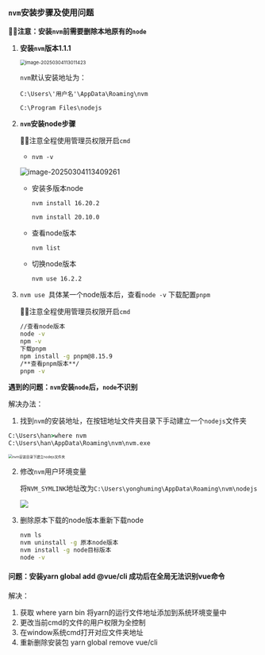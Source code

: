 ### `nvm`安装步骤及使用问题

**:tipping_hand_woman:注意：安装`nvm`前需要删除本地原有的`node`**

1. **安装`nvm`版本1.1.1** 

   [nvm安装地址]: https://nvm.uihtm.com/download.html

   <img src="D:\PrivateFiles\Note\复习笔记\img\image-20250304113011423.png" alt="image-20250304113011423" style="zoom: 67%;" />

   `nvm`默认安装地址为：

   `C:\Users\'用户名'\AppData\Roaming\nvm`

   `C:\Program Files\nodejs`

2. **`nvm`安装node步骤**

   :tipping_hand_man:注意全程使用管理员权限开启`cmd`

   * `nvm -v`

   ![image-20250304113409261](D:\PrivateFiles\Note\复习笔记\img\image-20250304113409261.png)

   * 安装多版本node

     `nvm install 16.20.2`

     `nvm install 20.10.0`

   * 查看node版本

     `nvm list`

   * 切换node版本

     `nvm use 16.2.2`

3. `nvm use `具体某一个node版本后，查看`node -v` 下载配置`pnpm`

   :tipping_hand_man:注意全程使用管理员权限开启`cmd`

   ```cmd
   //查看node版本
   node -v
   npm -v
   下载pnpm
   npm install -g pnpm@8.15.9
   /**查看pnpm版本**/
   pnpm -v
   ```

**遇到的问题：`nvm`安装`node`后，`node`不识别**

解决办法：

1. 找到`nvm`的安装地址，在按钮地址文件夹目录下手动建立一个`nodejs`文件夹

```cmd
C:\Users\han>where nvm
C:\Users\han\AppData\Roaming\nvm\nvm.exe
```

<img src="D:\PrivateFiles\Note\复习笔记\img\nvm-File.png" alt="nvm安装目录下建立nodejs文件夹" style="zoom:50%;" />

2. 修改`nvm`用户环境变量

   将`NVM_SYMLINK`地址改为`C:\Users\yonghuming\AppData\Roaming\nvm\nodejs`

   ![](D:\PrivateFiles\Note\复习笔记\img\环境变量.png)

3. 删除原本下载的node版本重新下载node

   ```cmd
   nvm ls
   nvm uninstall -g 原本node版本
   nvm install -g node目标版本
   node -v
   ```


#### 问题：安装yarn global add @vue/cli 成功后在全局无法识别vue命令

解决：

1. 获取 where yarn bin 将yarn的运行文件地址添加到系统环境变量中
2. 更改当前cmd的文件的用户权限为全控制
3. 在window系统cmd打开对应文件夹地址
4. 重新删除安装包 yarn global remove vue/cli